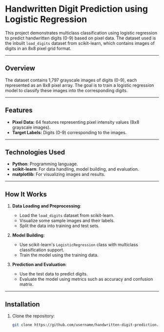 # Handwritten Digit Prediction using Logistic Regression  

This project demonstrates multiclass classification using logistic regression to predict handwritten digits (0-9) based on pixel data. The dataset used is the inbuilt `load_digits` dataset from scikit-learn, which contains images of digits in an 8x8 pixel grid format.  

---

## Overview  
The dataset contains 1,797 grayscale images of digits (0-9), each represented as an 8x8 pixel array. The goal is to train a logistic regression model to classify these images into the corresponding digits.  

---

## Features  
- **Pixel Data:** 64 features representing pixel intensity values (8x8 grayscale images).  
- **Target Labels:** Digits (0-9) corresponding to the images.  

---

## Technologies Used  
- **Python**: Programming language.  
- **scikit-learn**: For data handling, model building, and evaluation.  
- **matplotlib**: For visualizing images and results.  

---

## How It Works  
1. **Data Loading and Preprocessing**:  
   - Load the `load_digits` dataset from scikit-learn.  
   - Visualize some sample images and their labels.  
   - Split the data into training and test sets.  

2. **Model Building**:  
   - Use scikit-learn's `LogisticRegression` class with multiclass classification support.  
   - Train the model using the training data.  

3. **Prediction and Evaluation**:  
   - Use the test data to predict digits.  
   - Evaluate the model using metrics such as accuracy and confusion matrix.  

---

## Installation  
1. Clone the repository:  
   ```bash  
   git clone https://github.com/username/handwritten-digit-prediction.git  
